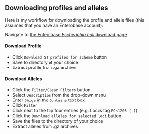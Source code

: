 ## Downloading profiles and alleles

Here is my workflow for downloading the profile and allele files (this assumes that you have an Enterobase account):

Navigate to [the Enterobase _Escherichia coli_ download page](https://enterobase.warwick.ac.uk/species/ecoli/download_data)

#### Download Profile
- Click `Download ST profiles for scheme` button
- Save to directory of your choice
- Extract profile from .gz archive

#### Download Alleles
- Click the `Filter/Clear Filters` button
- Select `Description` from the drop-down menu
- Enter `Shiga` in the `Contains` text box
- Click `Filter`
- Click next to the top four entries (e.g. Locus tag `ECs1205 (-)`)
- Click the `Download alleles for selected loci` button
- Save the files to the directory of your choice
- Extract alleles from .gz archives
